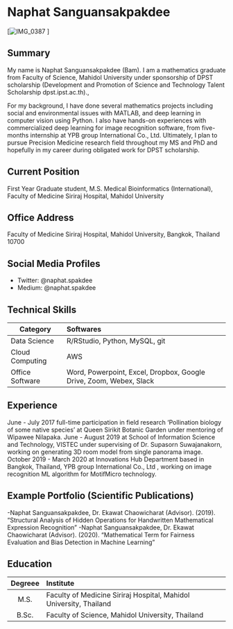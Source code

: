 # Naphat Sanguansakpakdee 
[![IMG_0387](https://user-images.githubusercontent.com/65748521/130755750-9befbdc1-211c-45c5-9bff-4c2c2ad0686c.JPG)
]

## Summary
My name is Naphat Sanguansakpakdee (Bam). I am a mathematics graduate from Faculty of Science, Mahidol University under sponsorship of DPST scholarship (Development and Promotion of Science and Technology Talent Scholarship dpst.ipst.ac.th).,

For my background, I have done several mathematics projects including social and environmental issues with MATLAB, and deep learning in computer vision using Python.
I also have hands-on experiences with commercialized deep learning for image recognition software, from five-months internship at YPB group International Co., Ltd.
Ultimately, I plan to pursue Precision Medicine research field throughout my MS and PhD and hopefully in my career during obligated work for DPST scholarship.

## Current Position
First Year Graduate student, M.S. Medical Bioinformatics (International), Faculty of Medicine Siriraj Hospital, Mahidol University

## Office Address
Faculty of Medicine Siriraj Hospital, Mahidol University, Bangkok, Thailand 10700

## Social Media Profiles
- Twitter: @naphat.spakdee
- Medium: @naphat.spakdee

## Technical Skills

| Category | Softwares |
|----------|:----------|
|Data Science| R/RStudio, Python, MySQL, git|
|Cloud Computing|AWS|
|Office Software| Word, Powerpoint, Excel, Dropbox, Google Drive, Zoom, Webex, Slack|

## Experience
June - July 2017 full-time participation in field research ‘Pollination biology of some native species’ at Queen Sirikit Botanic Garden under mentoring of Wipawee Nilapaka.
June - August 2019 at School of Information Science and Technology, VISTEC under supervising of Dr. Supasorn Suwajanakorn, working on generating 3D room model from single panorama image.
October 2019 - March 2020 at Innovations Hub Department based in Bangkok, Thailand, YPB group International Co., Ltd , working on image recognition ML algorithm for MotifMicro technology.


## Example Portfolio (Scientific Publications)
-Naphat Sanguansakpakdee, Dr. Ekawat Chaowicharat (Advisor). (2019). “Structural Analysis of Hidden Operations for Handwritten Mathematical Expression Recognition”
-Naphat Sanguansakpakdee, Dr. Ekawat Chaowicharat (Advisor). (2020). “Mathematical Term for Fairness Evaluation and Bias Detection in Machine Learning”

## Education

| Degreee | Institute |
|:---------:|:-----------|
|  M.S. | Faculty of Medicine Siriraj Hospital, Mahidol University, Thailand |
| B.Sc. | Faculty of Science, Mahidol University, Thailand |
